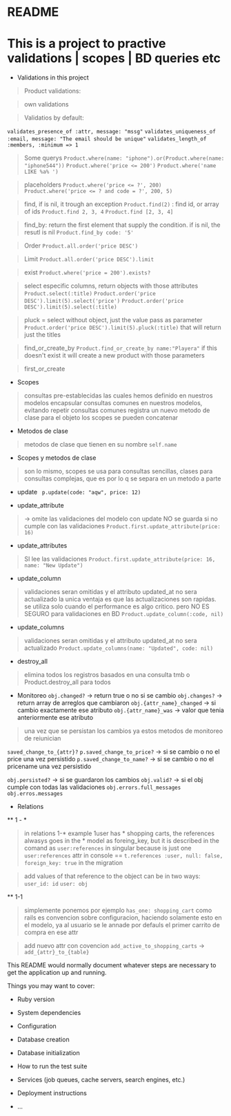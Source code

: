 # README

# This is a project to practive validations | scopes | BD queries etc

* Validations in this project

> Product validations:

> own validations

> Validatios by default:

`validates_presence_of :attr, message: "mssg"`
`validates_uniqueness_of :email, message: "The email should be unique"`
`validates_length_of :members, :minimum => 1`

> Some querys
`Product.where(name: "iphone").or(Product.where(name: "iphone544"))`
`Product.where('price <= 200')`
`Product.where('name LIKE %a% ')`

> placeholders
`Product.where('price <= ?', 200)`
`Product.where('price <= ? and code = ?', 200, 5)`

>find, if is nil, it trough an exception
`Product.find(2)` : find id, or array of ids
`Product.find 2, 3, 4`
`Product.find [2, 3, 4]`

>find_by: return the first element that supply the condition. if is nil, the resutl is nil
`Product.find_by code: '5'`

>Order
`Product.all.order('price DESC')`

>Limit
`Product.all.order('price DESC').limit`

>exist
`Product.where('price = 200').exists?`

>select especific columns, return objects with those attributes
`Product.select(:title)`
`Product.order('price DESC').limit(5).select('price')`
`Product.order('price DESC').limit(5).select(:title)`

> pluck = select without object, just the value pass as parameter
`Product.order('price DESC').limit(5).pluck(:title)`
that will return just the titles

>find_or_create_by
`Product.find_or_create_by name:"Playera"`
if this doesn't exist it will create a new product with those parameters

>first_or_create

* Scopes
> consultas pre-establecidas las cuales hemos definido en nuestros modelos
>encapsular consultas comunes en nuestros modelos, evitando repetir consultas comunes
>registra un nuevo metodo de clase para el objeto
>los scopes se pueden concatenar

* Metodos de clase
>metodos de clase que tienen en su nombre `self.name`

* Scopes y metodos de clase
> son lo mismo, scopes se usa para consultas sencillas, clases para consultas complejas, que es por lo q se separa en un metodo a parte

* update
` p.update(code: "aqw", price: 12)`

* update_attribute 
> -> omite las validaciones del modelo
> con update NO se guarda si no cumple con las validaciones
`Product.first.update_attribute(price: 16)`

* update_attributes 
> SI lee las validaciones
 `Product.first.update_attribute(price: 16, name: "New Update")`

* update_column
> validaciones seran omitidas y el attributo updated_at no sera actualizado
> la unica ventaja es que las actualizaciones son rapidas. se utiliza solo cuando el performance es algo critico. pero NO ES SEGURO para validaciones en BD
`Product.update_column(:code, nil)`

* update_columns
> validaciones seran omitidas y el attributo updated_at no sera actualizado
`Product.update_columns(name: "Updated", code: nil)`


* destroy_all
> elimina todos los registros basados en una consulta tmb o Product.destroy_all para todos

* Monitoreo
`obj.changed?` -> return true o no si se cambio
`obj.changes?` -> return array de arreglos que cambiaron
`obj.{attr_name}_changed` -> si cambio exactamente ese atributo
`obj.{attr_name}_was` -> valor que tenia anteriormente ese atributo
> una vez que se persistan los cambios ya estos metodos de monitoreo de reiunician

`saved_change_to_{attr}?`
`p.saved_change_to_price?` -> si se cambio o no el price una vez persistido
`p.saved_change_to_name?`  -> si se cambio o no el pricename una vez persistido


`obj.persisted?` -> si se guardaron los cambios
`obj.valid?` -> si el obj cumple con todas las validaciones
`obj.errors.full_messages`
`obj.erros.messages`


* Relations

** 1 - *
> in relations 1-* example 1user has * shopping carts, 
> the references alwasys goes in the * model as foreing_key, but it is described in the comand as `user:references` 
> in singular because is just one
`user:references` attr in console == `t.references :user, null: false, foreign_key: true` in the migration

>add values of that reference to the object can be in two ways:
`user_id: id`
`user: obj`

** 1-1
> simplemente ponemos por ejemplo
`has_one: shopping_cart`
> como rails es convencion sobre configuracion, haciendo solamente esto en el modelo, ya al usuario se le annade por defauls el primer carrito de compra en ese attr

> add nuevo attr con covencion
`add_active_to_shopping_carts` -> `add_{attr}_to_{table}`

This README would normally document whatever steps are necessary to get the
application up and running.

Things you may want to cover:

* Ruby version

* System dependencies

* Configuration

* Database creation

* Database initialization

* How to run the test suite

* Services (job queues, cache servers, search engines, etc.)

* Deployment instructions

* ...
